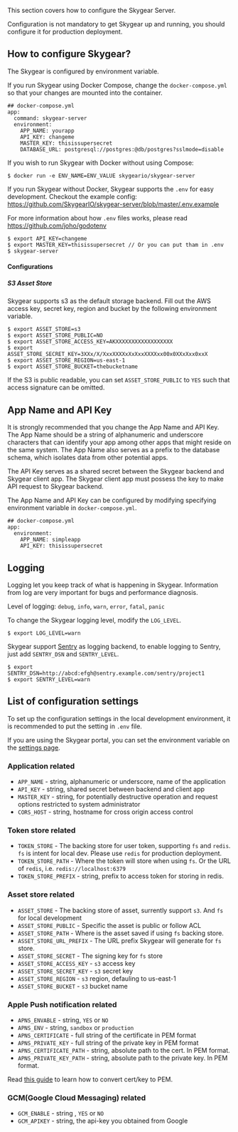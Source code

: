 This section covers how to configure the Skygear Server.

Configuration is not mandatory to get Skygear up and running, you should configure it for production deployment.

<a name="configure"></a>
## How to configure Skygear?

The Skygear is configured by environment variable.

If you run Skygear using Docker Compose, change the `docker-compose.yml`
so that your changes are mounted into the container.

```
## docker-compose.yml
app:
  command: skygear-server
  environment:
    APP_NAME: yourapp
    API_KEY: changeme
    MASTER_KEY: thisissupersecret
    DATABASE_URL: postgresql://postgres:@db/postgres?sslmode=disable
```

If you wish to run Skygear with Docker without using Compose:

```
$ docker run -e ENV_NAME=ENV_VALUE skygeario/skygear-server
```

If you run Skygear without Docker, Skygear supports the `.env` for easy
development. Checkout the example config:
https://github.com/SkygearIO/skygear-server/blob/master/.env.example

For more information about how `.env` files works, please read
https://github.com/joho/godotenv

```
$ export API_KEY=changeme
$ export MASTER_KEY=thisissupersecret // Or you can put tham in .env
$ skygear-server
```

#### Configurations

##### S3 Asset Store

Skygear supports s3 as the default storage backend.
Fill out the AWS access key, secret key, region and bucket by the following
environment variable.

```
$ export ASSET_STORE=s3
$ export ASSET_STORE_PUBLIC=NO
$ export ASSET_STORE_ACCESS_KEY=AKXXXXXXXXXXXXXXXXXX
$ export ASSET_STORE_SECRET_KEY=3XXx/X/XxxXXXXxXxXxxXXXXxx00x0XXxXxx0xxX
$ export ASSET_STORE_REGION=us-east-1
$ export ASSET_STORE_BUCKET=thebucketname
```

If the S3 is public readable, you can set `ASSET_STORE_PUBLIC` to `YES` such
that access signature can be omitted.

<a name="name-and-key"></a>
## App Name and API Key

It is strongly recommended that you change the App Name and API Key.
The App Name should be a string of alphanumeric and underscore characters
that can identify your app among other apps that might reside on the same
system. The App Name also serves as a prefix to the database schema, which
isolates data from other potential apps.

The API Key serves as a shared secret between the Skygear backend and Skygear
client app. The Skygear client app must possess the key to make API request
to Skygear backend.

The App Name and API Key can be configured by modifying specifying environment
variable in `docker-compose.yml`.

```
## docker-compose.yml
app:
  environment:
    APP_NAME: simpleapp
    API_KEY: thisissupersecret
```

<a name="logging"></a>
## Logging

Logging let you keep track of what is happening in Skygear. Information
from log are very important for bugs and performance diagnosis.

Level of logging: `debug`, `info`, `warn`, `error`, `fatal`, `panic`

To change the Skygear logging level, modify the `LOG_LEVEL`.

```
$ export LOG_LEVEL=warn
```

Skygear support [Sentry](https://getsentry.com/) as logging backend, to
enable logging to Sentry, just add `SENTRY_DSN` and `SENTRY_LEVEL`.

```
$ export SENTRY_DSN=http://abcd:efgh@sentry.example.com/sentry/project1
$ export SENTRY_LEVEL=warn
```

<a name="others"></a>
## List of configuration settings

To set up the configuration settings in the local development environment, it
is recommended to put the setting in `.env` file.

If you are using the Skygear portal, you can set the environment variable on the
<a href="http://portal-staging.skygear.io/app/settings">settings page</a>.

### Application related
* `APP_NAME` - string, alphanumeric or underscore, name of the application
* `API_KEY` - string, shared secret between backend and client
  app
* `MASTER_KEY` - string, for potentially destructive operation and request
  options restricted to system administrator
* `CORS_HOST` - string, hostname for cross origin access control

### Token store related
* `TOKEN_STORE` - The backing store for user token, supporting `fs` and
  `redis`. `fs` is intent for local dev. Please use `redis` for production
  deployment.
* `TOKEN_STORE_PATH` - Where the token will store when using `fs`. Or the
  URL of `redis`, i.e. `redis://localhost:6379`
* `TOKEN_STORE_PREFIX` - string, prefix to access token for storing in redis.

### Asset store related
* `ASSET_STORE` - The backing store of asset, surrently support `s3`. And `fs`
  for local development
* `ASSET_STORE_PUBLIC` - Specific the asset is public or follow ACL
* `ASSET_STORE_PATH` - Where is the asset saved if using `fs` backing store.
* `ASSET_STORE_URL_PREFIX` - The URL prefix Skygear will generate for `fs`
  store.
* `ASSET_STORE_SECRET` - The signing key for `fs` store
* `ASSET_STORE_ACCESS_KEY` - `s3` access key
* `ASSET_STORE_SECRET_KEY` - `s3` secret key
* `ASSET_STORE_REGION` - `s3` region, defauling to us-east-1
* `ASSET_STORE_BUCKET` - `s3` bucket name

### Apple Push notification related
* `APNS_ENVABLE` - string, `YES` or `NO`
* `APNS_ENV` - string, `sandbox` or `production`
* `APNS_CERTIFICATE` - full string of the certificate in PEM format
* `APNS_PRIVATE_KEY` - full string of the private key in PEM format
* `APNS_CERTIFICATE_PATH` - string, absolute path to the cert. In PEM format.
* `APNS_PRIVATE_KEY_PATH` - string, absolute path to the private key. In PEM format.

Read [this
guide](http://docs.moengage.com/docs/ios-push-notifications#making-a-pem-file)
to learn how to convert cert/key to PEM.

### GCM(Google Cloud Messaging) related
* `GCM_ENABLE` - string , `YES` or `NO`
* `GCM_APIKEY` - string, the api-key you obtained from Google

